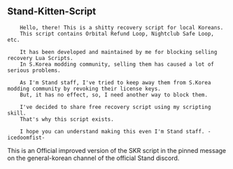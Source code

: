 ## Stand-Kitten-Script

        Hello, there! This is a shitty recovery script for local Koreans.
        This script contains Orbital Refund Loop, Nightclub Safe Loop, etc.

        It has been developed and maintained by me for blocking selling recovery Lua Scripts.
        In S.Korea modding community, selling them has caused a lot of serious problems.

        As I'm Stand staff, I've tried to keep away them from S.Korea modding community by revoking their license keys.
        But, it has no effect, so, I need another way to block them.

        I've decided to share free recovery script using my scripting skill.
        That's why this script exists.

        I hope you can understand making this even I'm Stand staff. -icedoomfist-

This is an Official improved version of the SKR script in the pinned message on the general-korean channel of the official Stand discord.
